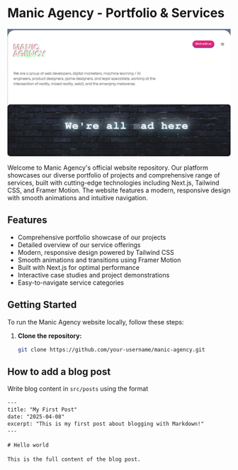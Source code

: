 # Manic Agency - Portfolio & Services

![Manic Agency](/public/agency.PNG)

Welcome to Manic Agency's official website repository. Our platform showcases our diverse portfolio of projects and comprehensive range of services, built with cutting-edge technologies including Next.js, Tailwind CSS, and Framer Motion. The website features a modern, responsive design with smooth animations and intuitive navigation.

## Features

- Comprehensive portfolio showcase of our projects
- Detailed overview of our service offerings
- Modern, responsive design powered by Tailwind CSS
- Smooth animations and transitions using Framer Motion
- Built with Next.js for optimal performance
- Interactive case studies and project demonstrations
- Easy-to-navigate service categories

## Getting Started

To run the Manic Agency website locally, follow these steps:

1. **Clone the repository:**

   ```bash
   git clone https://github.com/your-username/manic-agency.git
   ```

## How to add a blog post

Write blog content in `src/posts` using the format 

```
---
title: "My First Post"
date: "2025-04-08"
excerpt: "This is my first post about blogging with Markdown!"
---

# Hello world

This is the full content of the blog post.

```
